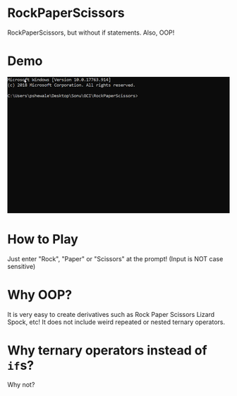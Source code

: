# RockPaperScissors
 RockPaperScissors, but without if statements. Also, OOP!

# Demo
![](demo.gif)

# How to Play
Just enter "Rock", "Paper" or "Scissors" at the prompt! (Input is NOT case sensitive)

# Why OOP?
It is very easy to create derivatives such as Rock Paper Scissors Lizard Spock, etc! It does not include weird repeated
or nested ternary operators.

# Why ternary operators instead of `if`s?
Why not?